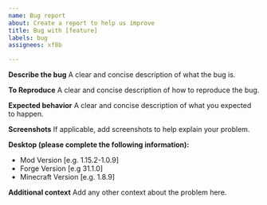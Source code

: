```yaml
---
name: Bug report
about: Create a report to help us improve
title: Bug with [feature]
labels: bug
assignees: xf8b

---
```


**Describe the bug**
A clear and concise description of what the bug is.

**To Reproduce**
A clear and concise description of how to reproduce the bug.

**Expected behavior**
A clear and concise description of what you expected to happen.

**Screenshots**
If applicable, add screenshots to help explain your problem.

**Desktop (please complete the following information):**
 - Mod Version [e.g. 1.15.2-1.0.9]
 - Forge Version [e.g 31.1.0]
 - Minecraft Version [e.g. 1.8.9]

**Additional context**
Add any other context about the problem here.
